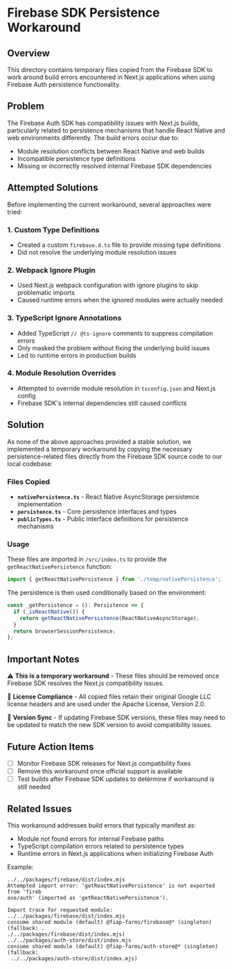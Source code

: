 # Firebase SDK Persistence Workaround

## Overview

This directory contains temporary files copied from the Firebase SDK to work around build errors encountered in Next.js applications when using Firebase Auth persistence functionality.

## Problem

The Firebase Auth SDK has compatibility issues with Next.js builds, particularly related to persistence mechanisms that handle React Native and web environments differently. The build errors occur due to:

- Module resolution conflicts between React Native and web builds
- Incompatible persistence type definitions
- Missing or incorrectly resolved internal Firebase SDK dependencies

## Attempted Solutions

Before implementing the current workaround, several approaches were tried:

### 1. Custom Type Definitions

- Created a custom `firebase.d.ts` file to provide missing type definitions
- Did not resolve the underlying module resolution issues

### 2. Webpack Ignore Plugin

- Used Next.js webpack configuration with ignore plugins to skip problematic imports
- Caused runtime errors when the ignored modules were actually needed

### 3. TypeScript Ignore Annotations

- Added TypeScript `// @ts-ignore` comments to suppress compilation errors
- Only masked the problem without fixing the underlying build issues
- Led to runtime errors in production builds

### 4. Module Resolution Overrides

- Attempted to override module resolution in `tsconfig.json` and Next.js config
- Firebase SDK's internal dependencies still caused conflicts

## Solution

As none of the above approaches provided a stable solution, we implemented a temporary workaround by copying the necessary persistence-related files directly from the Firebase SDK source code to our local codebase:

### Files Copied

- **`nativePersistence.ts`** - React Native AsyncStorage persistence implementation
- **`persistence.ts`** - Core persistence interfaces and types
- **`publicTypes.ts`** - Public interface definitions for persistence mechanisms

### Usage

These files are imported in `/src/index.ts` to provide the `getReactNativePersistence` function:

```typescript
import { getReactNativePersistence } from './temp/nativePersistence';
```

The persistence is then used conditionally based on the environment:

```typescript
const _getPersistence = (): Persistence => {
  if (_isReactNative()) {
    return getReactNativePersistence(ReactNativeAsyncStorage);
  }
  return browserSessionPersistence;
};
```

## Important Notes

⚠️ **This is a temporary workaround** - These files should be removed once Firebase SDK resolves the Next.js compatibility issues.

📄 **License Compliance** - All copied files retain their original Google LLC license headers and are used under the Apache License, Version 2.0.

🔄 **Version Sync** - If updating Firebase SDK versions, these files may need to be updated to match the new SDK version to avoid compatibility issues.

## Future Action Items

- [ ] Monitor Firebase SDK releases for Next.js compatibility fixes
- [ ] Remove this workaround once official support is available
- [ ] Test builds after Firebase SDK updates to determine if workaround is still needed

## Related Issues

This workaround addresses build errors that typically manifest as:

- Module not found errors for internal Firebase paths
- TypeScript compilation errors related to persistence types
- Runtime errors in Next.js applications when initializing Firebase Auth

Example:

```shell
../../packages/firebase/dist/index.mjs
Attempted import error: 'getReactNativePersistence' is not exported from 'fireb
ase/auth' (imported as 'getReactNativePersistence').

Import trace for requested module:
../../packages/firebase/dist/index.mjs
consume shared module (default) @fiap-farms/firebase@* (singleton) (fallback: .
./../packages/firebase/dist/index.mjs)
../../packages/auth-store/dist/index.mjs
consume shared module (default) @fiap-farms/auth-store@* (singleton) (fallback:
 ../../packages/auth-store/dist/index.mjs)
```
